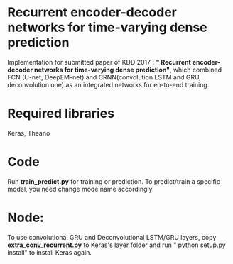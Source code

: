 # Recurrent encoder-decoder networks for time-varying dense prediction
Implementation for submitted paper of KDD 2017 : **" Recurrent encoder-decoder networks for time-varying dense prediction"**, which combined FCN (U-net, DeepEM-net) and CRNN(convolution LSTM and GRU, deconvolution one) as an integrated networks for en-to-end training.
# Required libraries
Keras, Theano
# Code
Run **train_predict.py** for training or prediction. To predict/train a specific model, you need change mode name accordingly.
# Node:
To use convolutional GRU and Deconvolutional LSTM/GRU layers, copy **extra_conv_recurrent.py** to Keras's layer folder and run " python setup.py install" to install Keras again.
